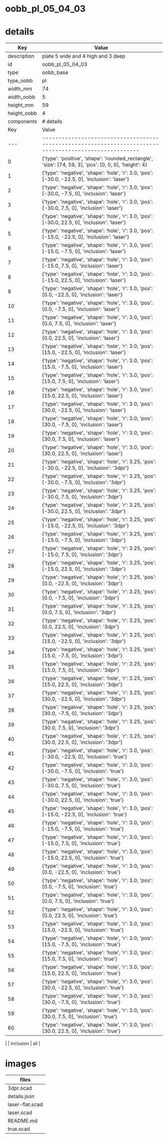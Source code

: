 # oobb_pl_05_04_03
# details
| Key         | Value                                                                                                                                                                                                                                                                                                                                                                                                                                                                                                                                                                                                                                                                                                                                                                                                                                                                                                                                                                                                                                                                                                                                                                                                                                                                                                                                                                                                                                                                                                                                                                                                                                                                                                                                                                                                                                                                                                                                                                                                                                                                                                                                                                                                                                                                                                                                                                                                                                                                                                                                                                                                                                                                                                                                                                                                                                                                                                                                                                                                                                                                                                                                                                                                                                                                                                                                                                                                                                                                                                                                                                                                                                                                                                                                                                                                                                                                                                                                                                                                                                                                                                                                                                                                                                                                                                                                                                                                                                                                                                                                                                                                                                                                                                                                                                                                                                                                                                                                                                                                                                                                                                                                                                                                                                                                                                                                                                                                                                                                                                                                                                                                                                                                                                                                                                                                                                                                                                                                                                                                                                |
| ----------- | ------------------------------------------------------------------------------------------------------------------------------------------------------------------------------------------------------------------------------------------------------------------------------------------------------------------------------------------------------------------------------------------------------------------------------------------------------------------------------------------------------------------------------------------------------------------------------------------------------------------------------------------------------------------------------------------------------------------------------------------------------------------------------------------------------------------------------------------------------------------------------------------------------------------------------------------------------------------------------------------------------------------------------------------------------------------------------------------------------------------------------------------------------------------------------------------------------------------------------------------------------------------------------------------------------------------------------------------------------------------------------------------------------------------------------------------------------------------------------------------------------------------------------------------------------------------------------------------------------------------------------------------------------------------------------------------------------------------------------------------------------------------------------------------------------------------------------------------------------------------------------------------------------------------------------------------------------------------------------------------------------------------------------------------------------------------------------------------------------------------------------------------------------------------------------------------------------------------------------------------------------------------------------------------------------------------------------------------------------------------------------------------------------------------------------------------------------------------------------------------------------------------------------------------------------------------------------------------------------------------------------------------------------------------------------------------------------------------------------------------------------------------------------------------------------------------------------------------------------------------------------------------------------------------------------------------------------------------------------------------------------------------------------------------------------------------------------------------------------------------------------------------------------------------------------------------------------------------------------------------------------------------------------------------------------------------------------------------------------------------------------------------------------------------------------------------------------------------------------------------------------------------------------------------------------------------------------------------------------------------------------------------------------------------------------------------------------------------------------------------------------------------------------------------------------------------------------------------------------------------------------------------------------------------------------------------------------------------------------------------------------------------------------------------------------------------------------------------------------------------------------------------------------------------------------------------------------------------------------------------------------------------------------------------------------------------------------------------------------------------------------------------------------------------------------------------------------------------------------------------------------------------------------------------------------------------------------------------------------------------------------------------------------------------------------------------------------------------------------------------------------------------------------------------------------------------------------------------------------------------------------------------------------------------------------------------------------------------------------------------------------------------------------------------------------------------------------------------------------------------------------------------------------------------------------------------------------------------------------------------------------------------------------------------------------------------------------------------------------------------------------------------------------------------------------------------------------------------------------------------------------------------------------------------------------------------------------------------------------------------------------------------------------------------------------------------------------------------------------------------------------------------------------------------------------------------------------------------------------------------------------------------------------------------------------------------------------------------------------------------------------------------------------------ |
| description | plate 5 wide and 4 high and 3 deep                                                                                                                                                                                                                                                                                                                                                                                                                                                                                                                                                                                                                                                                                                                                                                                                                                                                                                                                                                                                                                                                                                                                                                                                                                                                                                                                                                                                                                                                                                                                                                                                                                                                                                                                                                                                                                                                                                                                                                                                                                                                                                                                                                                                                                                                                                                                                                                                                                                                                                                                                                                                                                                                                                                                                                                                                                                                                                                                                                                                                                                                                                                                                                                                                                                                                                                                                                                                                                                                                                                                                                                                                                                                                                                                                                                                                                                                                                                                                                                                                                                                                                                                                                                                                                                                                                                                                                                                                                                                                                                                                                                                                                                                                                                                                                                                                                                                                                                                                                                                                                                                                                                                                                                                                                                                                                                                                                                                                                                                                                                                                                                                                                                                                                                                                                                                                                                                                                                                                                                                   |
| id          | oobb_pl_05_04_03                                                                                                                                                                                                                                                                                                                                                                                                                                                                                                                                                                                                                                                                                                                                                                                                                                                                                                                                                                                                                                                                                                                                                                                                                                                                                                                                                                                                                                                                                                                                                                                                                                                                                                                                                                                                                                                                                                                                                                                                                                                                                                                                                                                                                                                                                                                                                                                                                                                                                                                                                                                                                                                                                                                                                                                                                                                                                                                                                                                                                                                                                                                                                                                                                                                                                                                                                                                                                                                                                                                                                                                                                                                                                                                                                                                                                                                                                                                                                                                                                                                                                                                                                                                                                                                                                                                                                                                                                                                                                                                                                                                                                                                                                                                                                                                                                                                                                                                                                                                                                                                                                                                                                                                                                                                                                                                                                                                                                                                                                                                                                                                                                                                                                                                                                                                                                                                                                                                                                                                                                     |
| type        | oobb_base                                                                                                                                                                                                                                                                                                                                                                                                                                                                                                                                                                                                                                                                                                                                                                                                                                                                                                                                                                                                                                                                                                                                                                                                                                                                                                                                                                                                                                                                                                                                                                                                                                                                                                                                                                                                                                                                                                                                                                                                                                                                                                                                                                                                                                                                                                                                                                                                                                                                                                                                                                                                                                                                                                                                                                                                                                                                                                                                                                                                                                                                                                                                                                                                                                                                                                                                                                                                                                                                                                                                                                                                                                                                                                                                                                                                                                                                                                                                                                                                                                                                                                                                                                                                                                                                                                                                                                                                                                                                                                                                                                                                                                                                                                                                                                                                                                                                                                                                                                                                                                                                                                                                                                                                                                                                                                                                                                                                                                                                                                                                                                                                                                                                                                                                                                                                                                                                                                                                                                                                                            |
| type_oobb   | pl                                                                                                                                                                                                                                                                                                                                                                                                                                                                                                                                                                                                                                                                                                                                                                                                                                                                                                                                                                                                                                                                                                                                                                                                                                                                                                                                                                                                                                                                                                                                                                                                                                                                                                                                                                                                                                                                                                                                                                                                                                                                                                                                                                                                                                                                                                                                                                                                                                                                                                                                                                                                                                                                                                                                                                                                                                                                                                                                                                                                                                                                                                                                                                                                                                                                                                                                                                                                                                                                                                                                                                                                                                                                                                                                                                                                                                                                                                                                                                                                                                                                                                                                                                                                                                                                                                                                                                                                                                                                                                                                                                                                                                                                                                                                                                                                                                                                                                                                                                                                                                                                                                                                                                                                                                                                                                                                                                                                                                                                                                                                                                                                                                                                                                                                                                                                                                                                                                                                                                                                                                   |
| width_mm    | 74                                                                                                                                                                                                                                                                                                                                                                                                                                                                                                                                                                                                                                                                                                                                                                                                                                                                                                                                                                                                                                                                                                                                                                                                                                                                                                                                                                                                                                                                                                                                                                                                                                                                                                                                                                                                                                                                                                                                                                                                                                                                                                                                                                                                                                                                                                                                                                                                                                                                                                                                                                                                                                                                                                                                                                                                                                                                                                                                                                                                                                                                                                                                                                                                                                                                                                                                                                                                                                                                                                                                                                                                                                                                                                                                                                                                                                                                                                                                                                                                                                                                                                                                                                                                                                                                                                                                                                                                                                                                                                                                                                                                                                                                                                                                                                                                                                                                                                                                                                                                                                                                                                                                                                                                                                                                                                                                                                                                                                                                                                                                                                                                                                                                                                                                                                                                                                                                                                                                                                                                                                   |
| width_oobb  | 5                                                                                                                                                                                                                                                                                                                                                                                                                                                                                                                                                                                                                                                                                                                                                                                                                                                                                                                                                                                                                                                                                                                                                                                                                                                                                                                                                                                                                                                                                                                                                                                                                                                                                                                                                                                                                                                                                                                                                                                                                                                                                                                                                                                                                                                                                                                                                                                                                                                                                                                                                                                                                                                                                                                                                                                                                                                                                                                                                                                                                                                                                                                                                                                                                                                                                                                                                                                                                                                                                                                                                                                                                                                                                                                                                                                                                                                                                                                                                                                                                                                                                                                                                                                                                                                                                                                                                                                                                                                                                                                                                                                                                                                                                                                                                                                                                                                                                                                                                                                                                                                                                                                                                                                                                                                                                                                                                                                                                                                                                                                                                                                                                                                                                                                                                                                                                                                                                                                                                                                                                                    |
| height_mm   | 59                                                                                                                                                                                                                                                                                                                                                                                                                                                                                                                                                                                                                                                                                                                                                                                                                                                                                                                                                                                                                                                                                                                                                                                                                                                                                                                                                                                                                                                                                                                                                                                                                                                                                                                                                                                                                                                                                                                                                                                                                                                                                                                                                                                                                                                                                                                                                                                                                                                                                                                                                                                                                                                                                                                                                                                                                                                                                                                                                                                                                                                                                                                                                                                                                                                                                                                                                                                                                                                                                                                                                                                                                                                                                                                                                                                                                                                                                                                                                                                                                                                                                                                                                                                                                                                                                                                                                                                                                                                                                                                                                                                                                                                                                                                                                                                                                                                                                                                                                                                                                                                                                                                                                                                                                                                                                                                                                                                                                                                                                                                                                                                                                                                                                                                                                                                                                                                                                                                                                                                                                                   |
| height_oobb | 4                                                                                                                                                                                                                                                                                                                                                                                                                                                                                                                                                                                                                                                                                                                                                                                                                                                                                                                                                                                                                                                                                                                                                                                                                                                                                                                                                                                                                                                                                                                                                                                                                                                                                                                                                                                                                                                                                                                                                                                                                                                                                                                                                                                                                                                                                                                                                                                                                                                                                                                                                                                                                                                                                                                                                                                                                                                                                                                                                                                                                                                                                                                                                                                                                                                                                                                                                                                                                                                                                                                                                                                                                                                                                                                                                                                                                                                                                                                                                                                                                                                                                                                                                                                                                                                                                                                                                                                                                                                                                                                                                                                                                                                                                                                                                                                                                                                                                                                                                                                                                                                                                                                                                                                                                                                                                                                                                                                                                                                                                                                                                                                                                                                                                                                                                                                                                                                                                                                                                                                                                                    |
| components  | # details
| Key | Value                                                                                                  |
| --- | ------------------------------------------------------------------------------------------------------ |
| 0   | {'type': 'positive', 'shape': 'rounded_rectangle', 'size': [74, 59, 3], 'pos': [0, 0, 0], 'height': 4} |
| 1   | {'type': 'negative', 'shape': 'hole', 'r': 3.0, 'pos': [-30.0, -22.5, 0], 'inclusion': 'laser'}        |
| 2   | {'type': 'negative', 'shape': 'hole', 'r': 3.0, 'pos': [-30.0, -7.5, 0], 'inclusion': 'laser'}         |
| 3   | {'type': 'negative', 'shape': 'hole', 'r': 3.0, 'pos': [-30.0, 7.5, 0], 'inclusion': 'laser'}          |
| 4   | {'type': 'negative', 'shape': 'hole', 'r': 3.0, 'pos': [-30.0, 22.5, 0], 'inclusion': 'laser'}         |
| 5   | {'type': 'negative', 'shape': 'hole', 'r': 3.0, 'pos': [-15.0, -22.5, 0], 'inclusion': 'laser'}        |
| 6   | {'type': 'negative', 'shape': 'hole', 'r': 3.0, 'pos': [-15.0, -7.5, 0], 'inclusion': 'laser'}         |
| 7   | {'type': 'negative', 'shape': 'hole', 'r': 3.0, 'pos': [-15.0, 7.5, 0], 'inclusion': 'laser'}          |
| 8   | {'type': 'negative', 'shape': 'hole', 'r': 3.0, 'pos': [-15.0, 22.5, 0], 'inclusion': 'laser'}         |
| 9   | {'type': 'negative', 'shape': 'hole', 'r': 3.0, 'pos': [0.0, -22.5, 0], 'inclusion': 'laser'}          |
| 10  | {'type': 'negative', 'shape': 'hole', 'r': 3.0, 'pos': [0.0, -7.5, 0], 'inclusion': 'laser'}           |
| 11  | {'type': 'negative', 'shape': 'hole', 'r': 3.0, 'pos': [0.0, 7.5, 0], 'inclusion': 'laser'}            |
| 12  | {'type': 'negative', 'shape': 'hole', 'r': 3.0, 'pos': [0.0, 22.5, 0], 'inclusion': 'laser'}           |
| 13  | {'type': 'negative', 'shape': 'hole', 'r': 3.0, 'pos': [15.0, -22.5, 0], 'inclusion': 'laser'}         |
| 14  | {'type': 'negative', 'shape': 'hole', 'r': 3.0, 'pos': [15.0, -7.5, 0], 'inclusion': 'laser'}          |
| 15  | {'type': 'negative', 'shape': 'hole', 'r': 3.0, 'pos': [15.0, 7.5, 0], 'inclusion': 'laser'}           |
| 16  | {'type': 'negative', 'shape': 'hole', 'r': 3.0, 'pos': [15.0, 22.5, 0], 'inclusion': 'laser'}          |
| 17  | {'type': 'negative', 'shape': 'hole', 'r': 3.0, 'pos': [30.0, -22.5, 0], 'inclusion': 'laser'}         |
| 18  | {'type': 'negative', 'shape': 'hole', 'r': 3.0, 'pos': [30.0, -7.5, 0], 'inclusion': 'laser'}          |
| 19  | {'type': 'negative', 'shape': 'hole', 'r': 3.0, 'pos': [30.0, 7.5, 0], 'inclusion': 'laser'}           |
| 20  | {'type': 'negative', 'shape': 'hole', 'r': 3.0, 'pos': [30.0, 22.5, 0], 'inclusion': 'laser'}          |
| 21  | {'type': 'negative', 'shape': 'hole', 'r': 3.25, 'pos': [-30.0, -22.5, 0], 'inclusion': '3dpr'}        |
| 22  | {'type': 'negative', 'shape': 'hole', 'r': 3.25, 'pos': [-30.0, -7.5, 0], 'inclusion': '3dpr'}         |
| 23  | {'type': 'negative', 'shape': 'hole', 'r': 3.25, 'pos': [-30.0, 7.5, 0], 'inclusion': '3dpr'}          |
| 24  | {'type': 'negative', 'shape': 'hole', 'r': 3.25, 'pos': [-30.0, 22.5, 0], 'inclusion': '3dpr'}         |
| 25  | {'type': 'negative', 'shape': 'hole', 'r': 3.25, 'pos': [-15.0, -22.5, 0], 'inclusion': '3dpr'}        |
| 26  | {'type': 'negative', 'shape': 'hole', 'r': 3.25, 'pos': [-15.0, -7.5, 0], 'inclusion': '3dpr'}         |
| 27  | {'type': 'negative', 'shape': 'hole', 'r': 3.25, 'pos': [-15.0, 7.5, 0], 'inclusion': '3dpr'}          |
| 28  | {'type': 'negative', 'shape': 'hole', 'r': 3.25, 'pos': [-15.0, 22.5, 0], 'inclusion': '3dpr'}         |
| 29  | {'type': 'negative', 'shape': 'hole', 'r': 3.25, 'pos': [0.0, -22.5, 0], 'inclusion': '3dpr'}          |
| 30  | {'type': 'negative', 'shape': 'hole', 'r': 3.25, 'pos': [0.0, -7.5, 0], 'inclusion': '3dpr'}           |
| 31  | {'type': 'negative', 'shape': 'hole', 'r': 3.25, 'pos': [0.0, 7.5, 0], 'inclusion': '3dpr'}            |
| 32  | {'type': 'negative', 'shape': 'hole', 'r': 3.25, 'pos': [0.0, 22.5, 0], 'inclusion': '3dpr'}           |
| 33  | {'type': 'negative', 'shape': 'hole', 'r': 3.25, 'pos': [15.0, -22.5, 0], 'inclusion': '3dpr'}         |
| 34  | {'type': 'negative', 'shape': 'hole', 'r': 3.25, 'pos': [15.0, -7.5, 0], 'inclusion': '3dpr'}          |
| 35  | {'type': 'negative', 'shape': 'hole', 'r': 3.25, 'pos': [15.0, 7.5, 0], 'inclusion': '3dpr'}           |
| 36  | {'type': 'negative', 'shape': 'hole', 'r': 3.25, 'pos': [15.0, 22.5, 0], 'inclusion': '3dpr'}          |
| 37  | {'type': 'negative', 'shape': 'hole', 'r': 3.25, 'pos': [30.0, -22.5, 0], 'inclusion': '3dpr'}         |
| 38  | {'type': 'negative', 'shape': 'hole', 'r': 3.25, 'pos': [30.0, -7.5, 0], 'inclusion': '3dpr'}          |
| 39  | {'type': 'negative', 'shape': 'hole', 'r': 3.25, 'pos': [30.0, 7.5, 0], 'inclusion': '3dpr'}           |
| 40  | {'type': 'negative', 'shape': 'hole', 'r': 3.25, 'pos': [30.0, 22.5, 0], 'inclusion': '3dpr'}          |
| 41  | {'type': 'negative', 'shape': 'hole', 'r': 3.0, 'pos': [-30.0, -22.5, 0], 'inclusion': 'true'}         |
| 42  | {'type': 'negative', 'shape': 'hole', 'r': 3.0, 'pos': [-30.0, -7.5, 0], 'inclusion': 'true'}          |
| 43  | {'type': 'negative', 'shape': 'hole', 'r': 3.0, 'pos': [-30.0, 7.5, 0], 'inclusion': 'true'}           |
| 44  | {'type': 'negative', 'shape': 'hole', 'r': 3.0, 'pos': [-30.0, 22.5, 0], 'inclusion': 'true'}          |
| 45  | {'type': 'negative', 'shape': 'hole', 'r': 3.0, 'pos': [-15.0, -22.5, 0], 'inclusion': 'true'}         |
| 46  | {'type': 'negative', 'shape': 'hole', 'r': 3.0, 'pos': [-15.0, -7.5, 0], 'inclusion': 'true'}          |
| 47  | {'type': 'negative', 'shape': 'hole', 'r': 3.0, 'pos': [-15.0, 7.5, 0], 'inclusion': 'true'}           |
| 48  | {'type': 'negative', 'shape': 'hole', 'r': 3.0, 'pos': [-15.0, 22.5, 0], 'inclusion': 'true'}          |
| 49  | {'type': 'negative', 'shape': 'hole', 'r': 3.0, 'pos': [0.0, -22.5, 0], 'inclusion': 'true'}           |
| 50  | {'type': 'negative', 'shape': 'hole', 'r': 3.0, 'pos': [0.0, -7.5, 0], 'inclusion': 'true'}            |
| 51  | {'type': 'negative', 'shape': 'hole', 'r': 3.0, 'pos': [0.0, 7.5, 0], 'inclusion': 'true'}             |
| 52  | {'type': 'negative', 'shape': 'hole', 'r': 3.0, 'pos': [0.0, 22.5, 0], 'inclusion': 'true'}            |
| 53  | {'type': 'negative', 'shape': 'hole', 'r': 3.0, 'pos': [15.0, -22.5, 0], 'inclusion': 'true'}          |
| 54  | {'type': 'negative', 'shape': 'hole', 'r': 3.0, 'pos': [15.0, -7.5, 0], 'inclusion': 'true'}           |
| 55  | {'type': 'negative', 'shape': 'hole', 'r': 3.0, 'pos': [15.0, 7.5, 0], 'inclusion': 'true'}            |
| 56  | {'type': 'negative', 'shape': 'hole', 'r': 3.0, 'pos': [15.0, 22.5, 0], 'inclusion': 'true'}           |
| 57  | {'type': 'negative', 'shape': 'hole', 'r': 3.0, 'pos': [30.0, -22.5, 0], 'inclusion': 'true'}          |
| 58  | {'type': 'negative', 'shape': 'hole', 'r': 3.0, 'pos': [30.0, -7.5, 0], 'inclusion': 'true'}           |
| 59  | {'type': 'negative', 'shape': 'hole', 'r': 3.0, 'pos': [30.0, 7.5, 0], 'inclusion': 'true'}            |
| 60  | {'type': 'negative', 'shape': 'hole', 'r': 3.0, 'pos': [30.0, 22.5, 0], 'inclusion': 'true'}           |
 |
| inclusion   | all                                                                                                                                                                                                                                                                                                                                                                                                                                                                                                                                                                                                                                                                                                                                                                                                                                                                                                                                                                                                                                                                                                                                                                                                                                                                                                                                                                                                                                                                                                                                                                                                                                                                                                                                                                                                                                                                                                                                                                                                                                                                                                                                                                                                                                                                                                                                                                                                                                                                                                                                                                                                                                                                                                                                                                                                                                                                                                                                                                                                                                                                                                                                                                                                                                                                                                                                                                                                                                                                                                                                                                                                                                                                                                                                                                                                                                                                                                                                                                                                                                                                                                                                                                                                                                                                                                                                                                                                                                                                                                                                                                                                                                                                                                                                                                                                                                                                                                                                                                                                                                                                                                                                                                                                                                                                                                                                                                                                                                                                                                                                                                                                                                                                                                                                                                                                                                                                                                                                                                                                                                  |

# images


| files |
| --- |
| 3dpr.scad |
| details.json |
| laser-flat.scad |
| laser.scad |
| README.md |
| true.scad |
